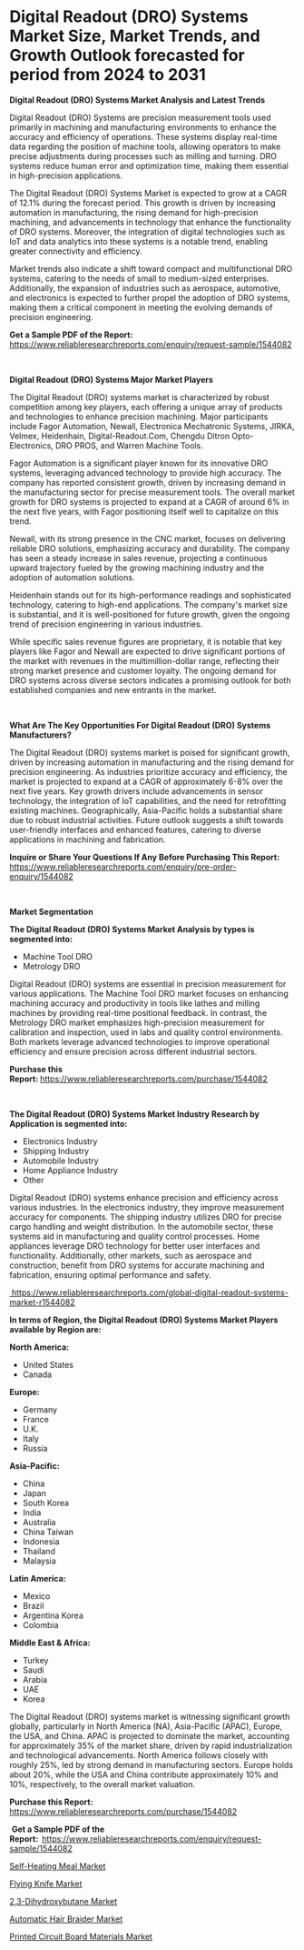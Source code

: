 <p><h1>Digital Readout (DRO) Systems Market Size, Market Trends, and Growth Outlook forecasted for period from 2024 to 2031</h1></p><p><strong>Digital Readout (DRO) Systems Market Analysis and Latest Trends</strong></p>
<p><p>Digital Readout (DRO) Systems are precision measurement tools used primarily in machining and manufacturing environments to enhance the accuracy and efficiency of operations. These systems display real-time data regarding the position of machine tools, allowing operators to make precise adjustments during processes such as milling and turning. DRO systems reduce human error and optimization time, making them essential in high-precision applications.</p><p>The Digital Readout (DRO) Systems Market is expected to grow at a CAGR of 12.1% during the forecast period. This growth is driven by increasing automation in manufacturing, the rising demand for high-precision machining, and advancements in technology that enhance the functionality of DRO systems. Moreover, the integration of digital technologies such as IoT and data analytics into these systems is a notable trend, enabling greater connectivity and efficiency.</p><p>Market trends also indicate a shift toward compact and multifunctional DRO systems, catering to the needs of small to medium-sized enterprises. Additionally, the expansion of industries such as aerospace, automotive, and electronics is expected to further propel the adoption of DRO systems, making them a critical component in meeting the evolving demands of precision engineering.</p></p>
<p><strong>Get a Sample PDF of the Report:&nbsp;</strong> <a href="https://www.reliableresearchreports.com/enquiry/request-sample/1544082?utm_campaign=40&utm_medium=2&utm_source=Github&utm_content=ia&utm_term=29092024&utm_id=digital-readout-dro-systems">https://www.reliableresearchreports.com/enquiry/request-sample/1544082</a></p>
<p>&nbsp;</p>
<p><strong>Digital Readout (DRO) Systems Major Market Players</strong></p>
<p><p>The Digital Readout (DRO) systems market is characterized by robust competition among key players, each offering a unique array of products and technologies to enhance precision machining. Major participants include Fagor Automation, Newall, Electronica Mechatronic Systems, JIRKA, Velmex, Heidenhain, Digital-Readout.Com, Chengdu Ditron Opto-Electronics, DRO PROS, and Warren Machine Tools.</p><p>Fagor Automation is a significant player known for its innovative DRO systems, leveraging advanced technology to provide high accuracy. The company has reported consistent growth, driven by increasing demand in the manufacturing sector for precise measurement tools. The overall market growth for DRO systems is projected to expand at a CAGR of around 6% in the next five years, with Fagor positioning itself well to capitalize on this trend.</p><p>Newall, with its strong presence in the CNC market, focuses on delivering reliable DRO solutions, emphasizing accuracy and durability. The company has seen a steady increase in sales revenue, projecting a continuous upward trajectory fueled by the growing machining industry and the adoption of automation solutions.</p><p>Heidenhain stands out for its high-performance readings and sophisticated technology, catering to high-end applications. The company's market size is substantial, and it is well-positioned for future growth, given the ongoing trend of precision engineering in various industries.</p><p>While specific sales revenue figures are proprietary, it is notable that key players like Fagor and Newall are expected to drive significant portions of the market with revenues in the multimillion-dollar range, reflecting their strong market presence and customer loyalty. The ongoing demand for DRO systems across diverse sectors indicates a promising outlook for both established companies and new entrants in the market.</p></p>
<p>&nbsp;</p>
<p><strong>What Are The Key Opportunities For Digital Readout (DRO) Systems Manufacturers?</strong></p>
<p><p>The Digital Readout (DRO) systems market is poised for significant growth, driven by increasing automation in manufacturing and the rising demand for precision engineering. As industries prioritize accuracy and efficiency, the market is projected to expand at a CAGR of approximately 6-8% over the next five years. Key growth drivers include advancements in sensor technology, the integration of IoT capabilities, and the need for retrofitting existing machines. Geographically, Asia-Pacific holds a substantial share due to robust industrial activities. Future outlook suggests a shift towards user-friendly interfaces and enhanced features, catering to diverse applications in machining and fabrication.</p></p>
<p><strong>Inquire or Share Your Questions If Any Before Purchasing This Report:</strong> <a href="https://www.reliableresearchreports.com/enquiry/pre-order-enquiry/1544082?utm_campaign=40&utm_medium=2&utm_source=Github&utm_content=ia&utm_term=29092024&utm_id=digital-readout-dro-systems">https://www.reliableresearchreports.com/enquiry/pre-order-enquiry/1544082</a></p>
<p>&nbsp;</p>
<p><strong>Market Segmentation</strong></p>
<p><strong>The Digital Readout (DRO) Systems Market Analysis by types is segmented into:</strong></p>
<p><ul><li>Machine Tool DRO</li><li>Metrology DRO</li></ul></p>
<p><p>Digital Readout (DRO) systems are essential in precision measurement for various applications. The Machine Tool DRO market focuses on enhancing machining accuracy and productivity in tools like lathes and milling machines by providing real-time positional feedback. In contrast, the Metrology DRO market emphasizes high-precision measurement for calibration and inspection, used in labs and quality control environments. Both markets leverage advanced technologies to improve operational efficiency and ensure precision across different industrial sectors.</p></p>
<p><strong>Purchase this Report:&nbsp;</strong><a href="https://www.reliableresearchreports.com/purchase/1544082?utm_campaign=40&utm_medium=2&utm_source=Github&utm_content=ia&utm_term=29092024&utm_id=digital-readout-dro-systems">https://www.reliableresearchreports.com/purchase/1544082</a></p>
<p>&nbsp;</p>
<p><strong>The Digital Readout (DRO) Systems Market Industry Research by Application is segmented into:</strong></p>
<p><ul><li>Electronics Industry</li><li>Shipping Industry</li><li>Automobile Industry</li><li>Home Appliance Industry</li><li>Other</li></ul></p>
<p><p>Digital Readout (DRO) systems enhance precision and efficiency across various industries. In the electronics industry, they improve measurement accuracy for components. The shipping industry utilizes DRO for precise cargo handling and weight distribution. In the automobile sector, these systems aid in manufacturing and quality control processes. Home appliances leverage DRO technology for better user interfaces and functionality. Additionally, other markets, such as aerospace and construction, benefit from DRO systems for accurate machining and fabrication, ensuring optimal performance and safety.</p></p>
<p><a href="https://www.reliableresearchreports.com/global-digital-readout-systems-market-r1544082?utm_campaign=40&utm_medium=2&utm_source=Github&utm_content=ia&utm_term=29092024&utm_id=digital-readout-dro-systems">&nbsp;https://www.reliableresearchreports.com/global-digital-readout-systems-market-r1544082</a></p>
<p><strong>In terms of Region, the Digital Readout (DRO) Systems Market Players available by Region are:</strong></p>
<p>
    <p> <strong> North America: </strong>
        <ul>
            <li>United States</li>
            <li>Canada</li>
        </ul>
        </p> 
    <p> <strong> Europe: </strong>
        <ul>
            <li>Germany</li>
            <li>France</li>
            <li>U.K.</li>
            <li>Italy</li>
            <li>Russia</li>
        </ul>
        </p> 
    <p> <strong> Asia-Pacific: </strong>
        <ul>
            <li>China</li>
            <li>Japan</li>
            <li>South Korea</li>
            <li>India</li>
            <li>Australia</li>
            <li>China Taiwan</li>
            <li>Indonesia</li>
            <li>Thailand</li>
            <li>Malaysia</li>
        </ul>
        </p> 
    <p> <strong> Latin America: </strong>
        <ul>
            <li>Mexico</li>
            <li>Brazil</li>
            <li>Argentina Korea</li>
            <li>Colombia</li>
        </ul>
        </p> 
    <p> <strong> Middle East & Africa: </strong>
        <ul>
            <li>Turkey</li>
            <li>Saudi</li>
            <li>Arabia</li>
            <li>UAE</li>
            <li>Korea</li>
        </ul>
    </p>
    </p>
<p><p>The Digital Readout (DRO) systems market is witnessing significant growth globally, particularly in North America (NA), Asia-Pacific (APAC), Europe, the USA, and China. APAC is projected to dominate the market, accounting for approximately 35% of the market share, driven by rapid industrialization and technological advancements. North America follows closely with roughly 25%, led by strong demand in manufacturing sectors. Europe holds about 20%, while the USA and China contribute approximately 10% and 10%, respectively, to the overall market valuation.</p></p>
<p><strong>Purchase this Report: </strong><a href="https://www.reliableresearchreports.com/purchase/1544082?utm_campaign=40&utm_medium=2&utm_source=Github&utm_content=ia&utm_term=29092024&utm_id=digital-readout-dro-systems">https://www.reliableresearchreports.com/purchase/1544082</a></p>
<p>&nbsp;<strong>Get a Sample PDF of the Report:&nbsp;&nbsp;</strong><a href="https://www.reliableresearchreports.com/enquiry/request-sample/1544082?utm_campaign=40&utm_medium=2&utm_source=Github&utm_content=ia&utm_term=29092024&utm_id=digital-readout-dro-systems">https://www.reliableresearchreports.com/enquiry/request-sample/1544082</a></p>
<p><strong></strong></p>
<p><p><a href="https://github.com/aiko92han/Market-Research-Report-List-1/blob/main/self-heating-meal-market.md?utm_campaign=40&utm_medium=2&utm_source=Github&utm_content=ia&utm_term=29092024&utm_id=digital-readout-dro-systems">Self-Heating Meal Market</a></p><p><a href="https://www.linkedin.com/pulse/flying-knife-market-research-report-exploring-size-revenue-analysis-8bqgf?utm_campaign=40&utm_medium=2&utm_source=Github&utm_content=ia&utm_term=29092024&utm_id=digital-readout-dro-systems">Flying Knife Market</a></p><p><a href="https://github.com/GraceTurner587/Market-Research-Report-List-1/blob/main/23-dihydroxybutane-market.md?utm_campaign=40&utm_medium=2&utm_source=Github&utm_content=ia&utm_term=29092024&utm_id=digital-readout-dro-systems">2,3-Dihydroxybutane Market</a></p><p><a href="https://www.linkedin.com/pulse/automatic-hair-braider-market-size-growing-cagr-149-report-covers-a6y5c?utm_campaign=40&utm_medium=2&utm_source=Github&utm_content=ia&utm_term=29092024&utm_id=digital-readout-dro-systems">Automatic Hair Braider Market</a></p><p><a href="https://issuu.com/reportprime-2/docs/printed-circuit-board-materials-mar_b8656e3a052bea?utm_campaign=40&utm_medium=2&utm_source=Github&utm_content=ia&utm_term=29092024&utm_id=digital-readout-dro-systems">Printed Circuit Board Materials Market</a></p></p>